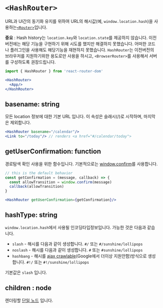 # `<HashRouter>`

URL과 UI간의 동기화 유지를 위하여 URL의 해시값(예, `window.location.hash`)을 사용하는[`<Router>`](/api/router.md)입니다.

**중요** : Hash history는 `location.key`와 `location.state`를 제공하지 않습니다. 이전 버전에는 해당 기능을 구현하기 위해 시도를 했지만 해결하지 못했습니다. 어떠한 코드나 플러그인을 사용해도 해당기능을 재현하지 못했습니다. `HashRouter`는 이전버전의 브라우저를 지원하기위한 용도로만 사용을 하시고, `<BrowserRouter>`를 사용해서 서버를 구성하도록 권장드립니다.

```jsx
import { HashRouter } from 'react-router-dom'

<HashRouter>
  <App/>
</HashRouter>
```

## basename: string

모든 location 정보에 대한 기본 URL 입니다. 이 속성은 슬래시(/)로 시작하며, 마지막은 제외합니다.

```jsx
<HashRouter basename="/calendar"/>
<Link to="/today"/> // renders <a href="#/calendar/today">
```

## getUserConfirmation: function

경로탐색 확인 사용을 위한 함수입니다. 기본적으로는 [window.confirm](https://developer.mozilla.org/en-US/docs/Web/API/Window/confirm)를 사용합니다.

```jsx
// this is the default behavior
const getConfirmation = (message, callback) => {
  const allowTransition = window.confirm(message)
  callback(allowTransition)
}

<HashRouter getUserConfirmation={getConfirmation}/>
```

## hashType: string

`window.location.hash`에서 사용될 인코딩타입정보입니다. 가능한 것은 다음과 같습니다.

* `slash` - 해시를 다음과 같이 생성합니다. `#/` 또는 `#/sunshine/lollipops`
* `noslash` - 해시를 다음과 같이 생성합니다. `#` 또는 `#sunshine/lollipops`
* `hashbang` - 해시를 [ajax crawlable](https://developers.google.com/webmasters/ajax-crawling/docs/learn-more)(Google에서 더이상 지원안함)방식으로 생성합니다. `#!/` 또는 `#!/sunshine/lollipops`

기본값은 `slash` 입니다.

## children : node

렌더링할 [단일 노드](https://reactjs.org/docs/react-api.html#react.children.only) 입니다.